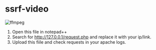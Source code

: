 # ssrf-video

![ffmpeg](https://miro.medium.com/max/400/1*mgCxTQSqrTvKsmDRmuRa7w.jpeg)

1. Open this file in notepad++
2. Search for http://127.0.0.1/request.php and replace it with your ip/link.
3. Upload this fiile and check requests in your apache logs.
